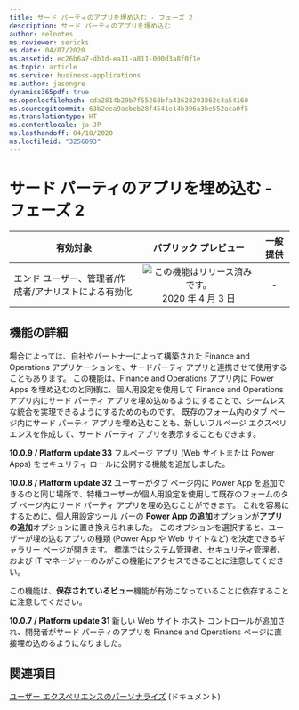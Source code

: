 ```yaml
---
title: サード パーティのアプリを埋め込む - フェーズ 2
description: サード パーティのアプリを埋め込む
author: relnotes
ms.reviewer: sericks
ms.date: 04/07/2020
ms.assetid: ec26b6a7-db1d-ea11-a811-000d3a8f0f1e
ms.topic: article
ms.service: business-applications
ms.author: jasongre
dynamics365pdf: true
ms.openlocfilehash: cda2814b29b7f55268bfa43628293862c4a54160
ms.sourcegitcommit: 63b2eea9aebeb28f4541e14b396a3be552aca0f5
ms.translationtype: HT
ms.contentlocale: ja-JP
ms.lasthandoff: 04/10/2020
ms.locfileid: "3256093"
---
```

# <a name="embed-third-party-apps--phase-2"></a>サード パーティのアプリを埋め込む - フェーズ 2


| 有効対象    |  パブリック プレビュー | 一般提供 | 
| ---------- | :----------: |:----------: |
|エンド ユーザー、管理者/作成者/アナリストによる有効化|![この機能はリリース済みです。](/dynamics365-release-plan/media/green-checkmark.png "この機能はリリース済みです。") 2020 年 4 月 3 日| -|






## <a name="feature-details"></a>機能の詳細
<!--feature detail start -->
場合によっては、自社やパートナーによって構築された Finance and Operations アプリケーションを、サードパーティ アプリと連携させて使用することもあります。 この機能は、Finance and Operations アプリ内に Power Apps を埋め込むのと同様に、個人用設定を使用して Finance and Operations アプリ内にサード パーティ アプリを埋め込めるようにすることで、シームレスな統合を実現できるようにするためのものです。 既存のフォーム内のタブ ページ内にサード パーティ アプリを埋め込むことも、新しいフルページ エクスペリエンスを作成して、サード パーティ アプリを表示することもできます。

**10.0.9 / Platform update 33** フルページ アプリ (Web サイトまたは Power Apps) をセキュリティ ロールに公開する機能を追加しました。  

**10.0.8 / Platform update 32** ユーザーがタブ ページ内に Power App を追加できるのと同じ場所で、特権ユーザーが個人用設定を使用して既存のフォームのタブ ページ内にサード パーティ アプリを埋め込むことができます。 これを容易にするために、個人用設定ツール バーの **Power App の追加**オプションが**アプリの追加**オプションに置き換えられました。 このオプションを選択すると、ユーザーが埋め込むアプリの種類 (Power App や Web サイトなど) を決定できるギャラリー ページが開きます。 標準ではシステム管理者、セキュリティ管理者、および IT マネージャーのみがこの機能にアクセスできることに注意してください。  

この機能は、**保存されているビュー**機能が有効になっていることに依存することに注意してください。

**10.0.7 / Platform update 31** 新しい Web サイト ホスト コントロールが追加され、開発者がサード パーティのアプリを Finance and Operations ページに直接埋め込めるようになりました。
<!--feature detail end -->










## <a name="see-also"></a>関連項目

<!--docs start-->
[ユーザー エクスペリエンスのパーソナライズ](https://docs.microsoft.com/dynamics365/fin-ops-core/fin-ops/get-started/personalize-user-experience) (ドキュメント)
<!--docs end-->

